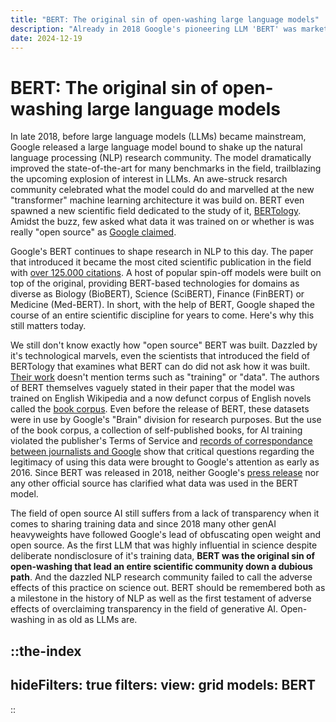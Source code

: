 ```yaml
--- 
title: "BERT: The original sin of open-washing large language models"
description: "Already in 2018 Google's pioneering LLM 'BERT' was marketed as open source, leading an entire field down a dubious path."
date: 2024-12-19
---
```


# BERT: The original sin of open-washing large language models


In late 2018, before large language models (LLMs) became mainstream, Google released a large language model bound to shake up the natural language processing (NLP) research community. 
The model dramatically improved the state-of-the-art for many benchmarks in the field, trailblazing the upcoming explosion of interest in LLMs. 
An awe-struck resarch community celebrated what the model could do and marvelled at the new "transformer" machine learning architecture it was build on.
BERT even spawned a new scientific field dedicated to the study of it, [BERTology](https://aclanthology.org/2020.tacl-1.54/). 
Amidst the buzz, few asked what data it was trained on or whether is was really "open source" as [Google claimed](https://research.google/blog/open-sourcing-bert-state-of-the-art-pre-training-for-natural-language-processing/).

Google's BERT continues to shape research in NLP to this day. 
The paper that introduced it became the most cited scientific publication in the field with [over 125.000 citations](https://aclanthology.org/N19-1423/). 
A host of popular spin-off models were built on top of the original, providing BERT-based technologies for domains as diverse as Biology (BioBERT), Science (SciBERT), Finance (FinBERT) or Medicine (Med-BERT). 
In short, with the help of BERT, Google shaped the course of an entire scientific discipline for years to come. 
Here's why this still matters today. 

We still don't know exactly how "open source" BERT was built. 
Dazzled by it's technological marvels, even the scientists that introduced the field of BERTology that examines what BERT can do did not ask how it was built. 
[Their work](https://aclanthology.org/2020.tacl-1.54/) doesn't mention terms such as "training" or "data". 
The authors of BERT themselves vaguely stated in their paper that the model was trained on English Wikipedia and a now defunct corpus of English novels called the [book corpus](https://en.wikipedia.org/wiki/BookCorpus). 
Even before the release of BERT, these datasets were in use by Google's "Brain" division for research purposes. But the use of the book corpus, a collection of self-published books, for AI training violated the publisher's Terms of Service and [records of correspondance between journalists and Google](https://www.theguardian.com/books/2016/sep/28/google-swallows-11000-novels-to-improve-ais-conversation#comments) show that critical questions regarding the legitimacy of using this data were brought to Google's attention as early as 2016.
Since BERT was released in 2018, neither Google's [press release](https://research.google/blog/open-sourcing-bert-state-of-the-art-pre-training-for-natural-language-processing/) nor any other official source has clarified what data was used in the BERT model.

The field of open source AI still suffers from a lack of transparency when it comes to sharing training data and since 2018 many other genAI heavyweights have followed Google's lead of obfuscating open weight and open source. As the first LLM that was highly influential in science despite deliberate nondisclosure of it's training data, **BERT was the original sin of open-washing that lead an entire scientific community down a dubious path**. 
And the dazzled NLP research community failed to call the adverse effects of this practice on science out. 
BERT should be remembered both as a milestone in the history of NLP as well as the first testament of adverse effects of overclaiming transparency in the field of generative AI. 
Open-washing in as old as LLMs are.


::the-index
---
hideFilters: true
filters: 
  view: grid
  models: BERT
---
::
